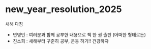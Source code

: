 # new_year_resolution_2025
새해 다짐
- 변영인 : 여러분과 함께 공부한 내용으로 책 한 권 출판 (어떠한 형태로든)
- 진소희 : 새해부터 꾸준히 공부, 운동 하기!! 건강하자